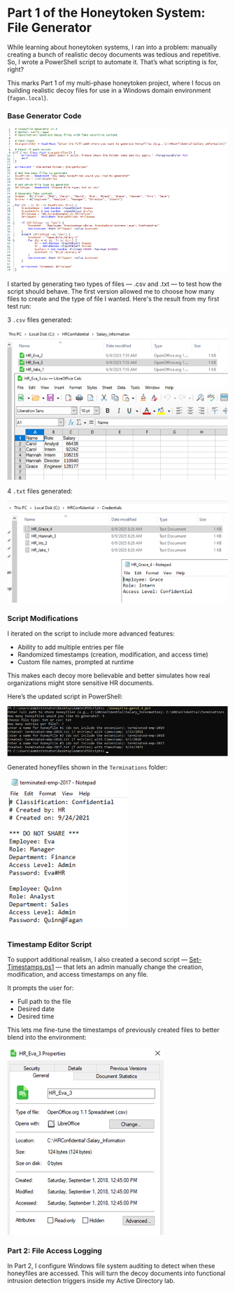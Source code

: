 # Part 1 of the Honeytoken System: File Generator

While learning about honeytoken systems, I ran into a problem: manually creating a bunch of realistic decoy documents was tedious and repetitive. So, I wrote a PowerShell script to automate it. That’s what scripting is for, right?     

This marks Part 1 of my multi-phase honeytoken project, where I focus on building realistic decoy files for use in a Windows domain environment (`fagan.local`).         



### Base Generator Code

![image1](images/basecode.png)     


I started by generating two types of files — .csv and .txt — to test how the script should behave. The first version allowed me to choose how many files to create and the type of file I wanted. Here's the result from my first test run:     

3 `.csv` files generated:      

![image2](images/v1.0csv.png)         


4 `.txt` files generated:      

![image3](images/v1.1txt.png)         



### Script Modifications

I iterated on the script to include more advanced features:     
- Ability to add multiple entries per file
- Randomized timestamps (creation, modification, and access time)
- Custom file names, prompted at runtime      

This makes each decoy more believable and better simulates how real organizations might store sensitive HR documents.      

Here’s the updated script in PowerShell:          

![image4](images/2.1script.png)      

Generated honeyfiles shown in the `Terminations` folder:       

![image5](images/2.1terminated.png)     



### Timestamp Editor Script

To support additional realism, I also created a second script — [Set-Timestamps.ps1](./Set-Timestamps.ps1) — that lets an admin manually change the creation, modification, and access timestamps on any file.       

It prompts the user for:       
- Full path to the file
- Desired date
- Desired time

This lets me fine-tune the timestamps of previously created files to better blend into the environment:        

![image3](images/eva-modify.png)     



### Part 2: File Access Logging

In Part 2, I configure Windows file system auditing to detect when these honeyfiles are accessed. This will turn the decoy documents into functional intrusion detection triggers inside my Active Directory lab.         
